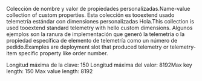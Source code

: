 <span data-ttu-id="b5c7f-101">Colección de nombre y valor de propiedades personalizadas.</span><span class="sxs-lookup"><span data-stu-id="b5c7f-101">Name-value collection of custom properties.</span></span> <span data-ttu-id="b5c7f-102">Esta colección es tooextend usado telemetría estándar con dimensiones personalizadas Hola.</span><span class="sxs-lookup"><span data-stu-id="b5c7f-102">This collection is used tooextend standard telemetry with hello custom dimensions.</span></span> <span data-ttu-id="b5c7f-103">Algunos ejemplos son la ranura de implementación que generó la telemetría o la propiedad específica de elemento de telemetría como un número de pedido.</span><span class="sxs-lookup"><span data-stu-id="b5c7f-103">Examples are deployment slot that produced telemetry or telemetry-item specific property like order number.</span></span> 

<span data-ttu-id="b5c7f-104">Longitud máxima de la clave: 150 Longitud máxima del valor: 8192</span><span class="sxs-lookup"><span data-stu-id="b5c7f-104">Max key length: 150 Max value length: 8192</span></span>
